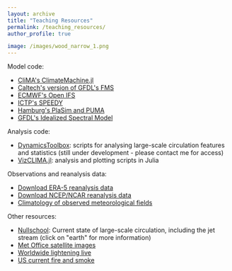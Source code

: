 ```yaml
---
layout: archive
title: "Teaching Resources"
permalink: /teaching_resources/
author_profile: true

image: /images/wood_narrow_1.png
---
```


Model code:

- [CliMA's ClimateMachine.jl](https://github.com/CliMA/ClimateMachine.jl)
- [Caltech's version of GFDL's FMS](https://drive.google.com/file/d/1-kmkBj8T8maQnzhZufv_UDHklgCml1my/view?usp=sharing)
- [ECMWF's Open IFS](https://www.ecmwf.int/en/research/projects/openifs)
- [ICTP's SPEEDY](https://www.ictp.it/research/esp/models/speedy.aspx)
- [Hamburg's PlaSim and PUMA](https://www.mi.uni-hamburg.de/en/arbeitsgruppen/theoretische-meteorologie/modelle/plasim.html)
- [GFDL's Idealized Spectral Model](https://www.gfdl.noaa.gov/idealized-spectral-models-quickstart/)


Analysis code:
- [DynamicsToolbox](https://github.com/LenkaNovak/Teaching_tools): scripts for analysing large-scale circulation features and statistics (still under development - please contact me for access)
- [VizCLIMA.jl](https://github.com/CliMA/VizCLIMA.jl): analysis and plotting scripts in Julia

Observations and reanalysis data:
- [Download ERA-5 reanalysis data](https://software.ecmwf.int/static/ERA-40_Atlas/docs/index.html)
- [Download NCEP/NCAR reanalysis data](https://psl.noaa.gov/data/gridded/data.ncep.reanalysis.html)
- [Climatology of observed meteorological fields](https://software.ecmwf.int/static/ERA-40_Atlas/docs/index.html)

Other resources:
- [Nullschool](https://earth.nullschool.net): Current state of large-scale circulation, including the jet stream (click on "earth" for more information)
- [Met Office satellite images](https://www.metoffice.gov.uk/public/weather/world-satellite/#?tab=satImg&map=tropicalMercatorIR)
- [Worldwide lightening live](https://www.blitzortung.org/en/live_lightning_maps.php)
- [US current fire and smoke](https://fire.airnow.gov/?lat=34.1636154&lng=-118.14736570000001&zoom=10)
